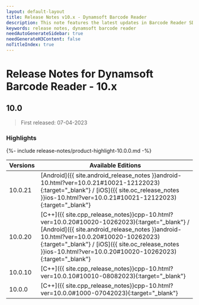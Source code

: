 ```yaml
---
layout: default-layout
title: Release Notes v10.x - Dynamsoft Barcode Reader
description: This note features the latest updates in Barcode Reader SDK version 10.x. New features were added along with various APIs deprecated, removed, and removed.
keywords: release notes, dynamsoft barcode reader
needAutoGenerateSidebar: true
needGenerateH3Content: false
noTitleIndex: true
---
```


# Release Notes for Dynamsoft Barcode Reader - 10.x

## 10.0

> First released: 07-04-2023

### Highlights

{%- include release-notes/product-highlight-10.0.0.md -%}

| Versions | Available Editions |
| -------- | ------------------ |
| 10.0.21 | [Android]({{ site.android_release_notes }}android-10.html?ver=10.0.21#10021-12122023){:target="_blank"} / [iOS]({{ site.oc_release_notes }}ios-10.html?ver=10.0.21#10021-12122023){:target="_blank"} |
| 10.0.20 | [C++]({{ site.cpp_release_notes}}cpp-10.html?ver=10.0.20#10020-10262023){:target="_blank"} / [Android]({{ site.android_release_notes }}android-10.html?ver=10.0.20#10020-10262023){:target="_blank"} / [iOS]({{ site.oc_release_notes }}ios-10.html?ver=10.0.20#10020-10262023){:target="_blank"} |
| 10.0.10 | [C++]({{ site.cpp_release_notes}}cpp-10.html?ver=10.0.10#10010-08082023){:target="_blank"} |
| 10.0.0 | [C++]({{ site.cpp_release_notes}}cpp-10.html?ver=10.0.0#1000-07042023){:target="_blank"} |
